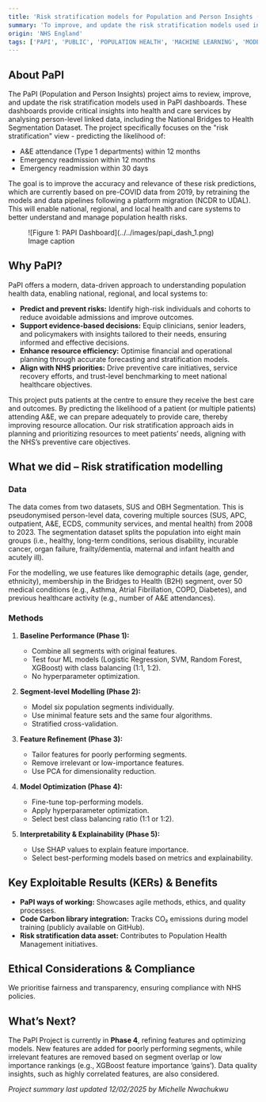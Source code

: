 ```yaml
---
title: 'Risk stratification models for Population and Person Insights (PaPI)'
summary: 'To improve, and update the risk stratification models used in the Population and Person Insight (PaPI) dashboards.'
origin: 'NHS England'
tags: ['PAPI', 'PUBLIC', 'POPULATION HEALTH', 'MACHINE LEARNING', 'MODELLING', 'STRUCTURED', 'PYTHON']
---
```


## About PaPI

The PaPI (Population and Person Insights) project aims to review, improve, and update the risk stratification models used in PaPI dashboards. These dashboards provide critical insights into health and care services by analysing person-level linked data, including the National Bridges to Health Segmentation Dataset. The project specifically focuses on the "risk stratification" view - predicting the likelihood of:

- A&E attendance (Type 1 departments) within 12 months
- Emergency readmission within 12 months
- Emergency readmission within 30 days

The goal is to improve the accuracy and relevance of these risk predictions, which are currently based on pre-COVID data from 2019, by retraining the models and data pipelines following a platform migration (NCDR to UDAL). This will enable national, regional, and local health and care systems to better understand and manage population health risks.

<figure markdown="span">  ![Figure 1: PAPI Dashboard](../../images/papi_dash_1.png) <figcaption>Image caption</figcaption></figure>
 

## Why PaPI?

PaPI offers a modern, data-driven approach to understanding population health data, enabling national, regional, and local systems to:

- **Predict and prevent risks:** Identify high-risk individuals and cohorts to reduce avoidable admissions and improve outcomes.
- **Support evidence-based decisions:** Equip clinicians, senior leaders, and policymakers with insights tailored to their needs, ensuring informed and effective decisions.
- **Enhance resource efficiency:** Optimise financial and operational planning through accurate forecasting and stratification models.
- **Align with NHS priorities:** Drive preventive care initiatives, service recovery efforts, and trust-level benchmarking to meet national healthcare objectives.

This project puts patients at the centre to ensure they receive the best care and outcomes. By predicting the likelihood of a patient (or multiple patients) attending A&E, we can prepare adequately to provide care, thereby improving resource allocation. Our risk stratification approach aids in planning and prioritizing resources to meet patients’ needs, aligning with the NHS’s preventive care objectives.

## What we did – Risk stratification modelling

### Data

The data comes from two datasets, SUS and OBH Segmentation. This is pseudonymised person-level data, covering multiple sources (SUS, APC, outpatient, A&E, ECDS, community services, and mental health) from 2008 to 2023. The segmentation dataset splits the population into eight main groups (i.e., healthy, long-term conditions, serious disability, incurable cancer, organ failure, frailty/dementia, maternal and infant health and acutely ill).

For the modelling, we use features like demographic details (age, gender, ethnicity), membership in the Bridges to Health (B2H) segment, over 50 medical conditions (e.g., Asthma, Atrial Fibrillation, COPD, Diabetes), and previous healthcare activity (e.g., number of A&E attendances).

### Methods

1. **Baseline Performance (Phase 1):**
    - Combine all segments with original features.
    - Test four ML models (Logistic Regression, SVM, Random Forest, XGBoost) with class balancing (1:1, 1:2).
    - No hyperparameter optimization.

2. **Segment-level Modelling (Phase 2):**
    - Model six population segments individually.
    - Use minimal feature sets and the same four algorithms.
    - Stratified cross-validation.

3. **Feature Refinement (Phase 3):**
    - Tailor features for poorly performing segments.
    - Remove irrelevant or low-importance features.
    - Use PCA for dimensionality reduction.

4. **Model Optimization (Phase 4):**
    - Fine-tune top-performing models.
    - Apply hyperparameter optimization.
    - Select best class balancing ratio (1:1 or 1:2).

5. **Interpretability & Explainability (Phase 5):**
    - Use SHAP values to explain feature importance.
    - Select best-performing models based on metrics and explainability.

## Key Exploitable Results (KERs) & Benefits

- **PaPI ways of working:** Showcases agile methods, ethics, and quality processes.
- **Code Carbon library integration:** Tracks CO₂ emissions during model training (publicly available on GitHub).
- **Risk stratification data asset:** Contributes to Population Health Management initiatives.

## Ethical Considerations & Compliance

We prioritise fairness and transparency, ensuring compliance with NHS policies.

## What’s Next?

The PaPI Project is currently in **Phase 4**, refining features and optimizing models. New features are added for poorly performing segments, while irrelevant features are removed based on segment overlap or low importance rankings (e.g., XGBoost feature importance ‘gains’). Data quality insights, such as highly correlated features, are also considered.

_Project summary last updated 12/02/2025 by Michelle Nwachukwu_ 

#
